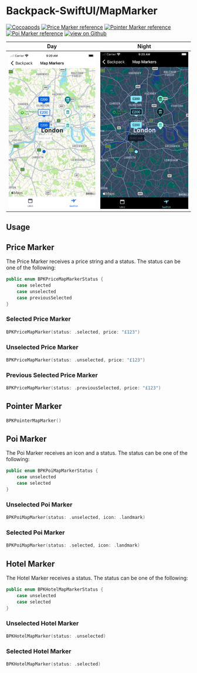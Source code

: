# Backpack-SwiftUI/MapMarker

[![Cocoapods](https://img.shields.io/cocoapods/v/Backpack-SwiftUI.svg?style=flat)](hhttps://cocoapods.org/pods/Backpack-SwiftUI)
[![Price Marker reference](https://img.shields.io/badge/Class%20reference-iOS-blue)](https://backpack.github.io/ios/versions/latest/swiftui/Structs/BPKPriceMapMarker.html)
[![Pointer Marker reference](https://img.shields.io/badge/Class%20reference-iOS-blue)](https://backpack.github.io/ios/versions/latest/swiftui/Structs/BPKPointerMapMarker.html)
[![Poi Marker reference](https://img.shields.io/badge/Class%20reference-iOS-blue)](https://backpack.github.io/ios/versions/latest/swiftui/Structs/BPKPoiMapMarker.html)
[![view on Github](https://img.shields.io/badge/Source%20code-GitHub-lightgrey)](https://github.com/Skyscanner/backpack-ios/tree/main/Backpack-SwiftUI/MapMarker)

| Day | Night |
| --- | --- |
| <img src="https://raw.githubusercontent.com/Skyscanner/backpack-ios/main/screenshots/iPhone-swiftui_map-markers___default_lm.png" alt="" width="375" /> |<img src="https://raw.githubusercontent.com/Skyscanner/backpack-ios/main/screenshots/iPhone-swiftui_map-markers___default_dm.png" alt="" width="375" /> |
 
## Usage

## Price Marker

The Price Marker receives a price string and a status. The status can be one of the following:

```swift
public enum BPKPriceMapMarkerStatus {
    case selected
    case unselected
    case previousSelected
}
```

### Selected Price Marker

```swift
BPKPriceMapMarker(status: .selected, price: "£123")
```

### Unselected Price Marker

```swift
BPKPriceMapMarker(status: .unselected, price: "£123")
```

### Previous Selected Price Marker

```swift
BPKPriceMapMarker(status: .previousSelected, price: "£123")
```

## Pointer Marker

```swift
BPKPointerMapMarker()
```

## Poi Marker

The Poi Marker receives an icon and a status. The status can be one of the following:

```swift
public enum BPKPoiMapMarkerStatus {
    case unselected
    case selected
}
```

### Unselected Poi Marker

```swift
BPKPoiMapMarker(status: .unselected, icon: .landmark)
```

### Selected Poi Marker

```swift
BPKPoiMapMarker(status: .selected, icon: .landmark)
```

## Hotel Marker

The Hotel Marker receives a status. The status can be one of the following:

```swift
public enum BPKHotelMapMarkerStatus {
    case unselected
    case selected
}
```

### Unselected Hotel Marker

```swift
BPKHotelMapMarker(status: .unselected)
```

### Selected Hotel Marker

```swift
BPKHotelMapMarker(status: .selected)
```
